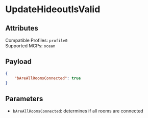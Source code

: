 # UpdateHideoutIsValid

## Attributes
Compatible Profiles: `profile0`  
Supported MCPs: `ocean`

## Payload
```json
{
    "bAreAllRoomsConnected": true
}
```

## Parameters
- `bAreAllRoomsConnected`: determines if all rooms are connected
